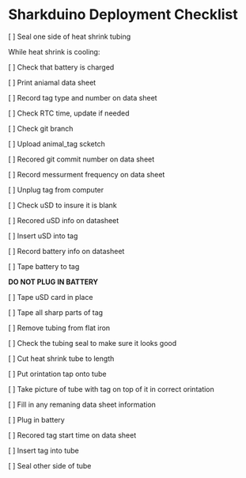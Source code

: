 Sharkduino Deployment Checklist
================
[ ] Seal one side of heat shrink tubing

While heat shrink is cooling:

[ ] Check that battery is charged

[ ] Print aniamal data sheet

[ ] Record tag type and number on data sheet

[ ] Check RTC time, update if needed

[ ] Check git branch

[ ] Upload animal_tag scketch

[ ] Recored git commit number on data sheet

[ ] Record messurment frequency on data sheet

[ ] Unplug tag from computer

[ ] Check uSD to insure it is blank

[ ] Recored uSD info on datasheet

[ ] Insert uSD into tag

[ ] Record battery info on datasheet

[ ] Tape battery to tag 

**DO NOT PLUG IN BATTERY**

[ ] Tape uSD card in place

[ ] Tape all sharp parts of tag

[ ] Remove tubing from flat iron

[ ] Check the tubing seal to make sure it looks good

[ ] Cut heat shrink tube to length

[ ] Put orintation tap onto tube

[ ] Take picture of tube with tag on top of it in correct orintation

[ ] Fill in any remaning data sheet information

[ ] Plug in battery

[ ] Recored tag start time on data sheet

[ ] Insert tag into tube

[ ] Seal other side of tube
